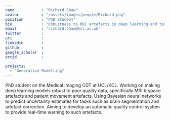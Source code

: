 ```yaml
---
name            : "Richard Shaw"
avatar          : "/assets/images/people/Richard.png"
position        : "PhD Student"
bio             : "Robustness to MRI artefacts in deep learning and task uncertainty estimation for automatic quality control"
email           : "richard.shaw@kcl.ac.uk"
twitter         :
uri             :
linkedin        :
github          :
google_scholar  :
orcid           :

projects:
  - "Generative Modelling"
---
```


PhD student on the Medical Imaging CDT at UCL/KCL. Working on making deep learning models robust to poor quality data, specifically MRI k-space artefacts and patient movement artefacts. Using Bayesian neural networks to predict uncertainty estimates for tasks such as brain segmentation and artefact correction. Aiming to develop an automatic quality control system to provide real-time warning to such artefacts.
